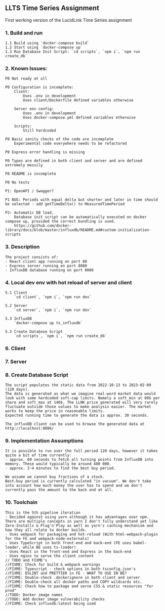 ## LLTS Time Series Assignment
First working version of the LucidLink Time Series assignment

### 1. Build and run
    1.1 Build using `docker-compose build`
    1.2 Start using `docker-compose up`
    1.3 Run Database Init Script: `cd scripts`, `npm i`, `npm run create_db`
### 2. Known Issues:
    P0 Not ready at all

    P0 Configuration is incomplete:
        Client:
            Uses .env in development
            Uses client/Dockerfile defined variables otherwise

        Server env config:
            Uses .env in development
            Uses docker-compose.yml defined variables otherwise

        Scripts:
            Still hardcoded

    P0 Basic sanity checks of the code are incomplete
        Experimental code everywhere needs to be refactored

    P0 Express error handling is missing
  
    P0 Types are defined in both client and server and are defined extremely messily

    P0 README is incomplete

    P0 No tests

    P1: OpenAPI / Swagger?

    P1 BUG: Periods with equal delta but shorter and later in time should be selected - add getTimeDelta() to MeasuredTimePeriod

    P2: Automatic DB load.
        Database init script can be automatically executed on docker compose up, provided the correct bundling is used.
        https://github.com/docker-library/docs/blob/master/influxdb/README.md#custom-initialization-scripts
### 3. Description
    The project consists of:
    - React client app running on port 80
    - Express server running on port 8080
    - InfluxDB database running on port 8086
### 4. Local dev env with hot reload of server and client
    5.1 Client
        `cd client`, `npm i`, `npm run dev`

    5.2 Server
        `cd server`, `npm i`, `npm run dev`

    5.3 InfluxDB
        `docker-compose up ts_influxdb`

    5.3 Create Database Script
        `cd scripts`, `npm i`, `npm run create_db`
### 6. Client
### 7. Server
### 8. Create Database Script    
    The script populates the static data from 2022-10-13 to 2023-02-09 (120 days).
    The data is generated as what we imagine real-word market data would look with some hardcoded soft-cap limits. Namely a soft_min at 80$ per share and soft_max at 140$. The LLNK price generated will very rarely fluctuate outside those values to make analysis easier. The market works to keep the price in reasonable limits.
    Expected running time to generate the data is approx. 30 seconds.

    The influxDB client can be used to browse the generated data at http://localhost:8086/
### 9. Implementation Assumptions
    It is possible to run over the full period 120 days, however it takes quite a bit of time currently:
    - approx. 60 seconds to fetch all turning points from InfluxDB into memory. These would typically be around 400 000.
    - approx. 3-4 minutes to find the best buy period.

    We assume we cannot buy fractions of a stock.
    Best-buy period is currently calculated "in vacuum". We don't take into account how much money the user has to spend and we don't currently pass the amount to the back end at all. 
### 10. Toolchain
    This is the 5th pipeline iteration
    - Decided against using yarn although it has advantages over npm. There are multiple concepts in yarn I don't fully understand yet like Zero-Installs & Plug'n'Play as well as yarn's caching mechanism and how they all relate to docker builds.
    - Uses webpack for packaging and hot-reload (With html-webpack-plugin for the FE and webpack-node-externals)
    - Uses TypeScript in both front-end and back-end (FE uses babel-loader, while BE uses ts-loader)
    - Uses React in the front-end and Express in the back-end
    - Uses nginx to serve the client content
    // TODO and FIXME's
    //FIXME: Check for build & webpack warnings
    //FIXME: Typescript - check options in both tsconfig.json's
    //FIXME: ESLINT and PRETTIER in FE - WHAT TO USE IN BE?
    //FIXME: Double-check .dockerignore in both client and server
    //FIXME: Double-check all docker paths and COPY wildcards etc.
    //FIXME: Check how to package and serve CSS & static resources "for prod"
    //TODO: Docker image names
    //TODO: Add docker image vulnerability checks
    //FIXME: Check influxdb:latest being used